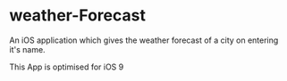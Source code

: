 # weather-Forecast
An iOS application which gives the weather forecast of a city on entering it's name.

This App is optimised for iOS 9
